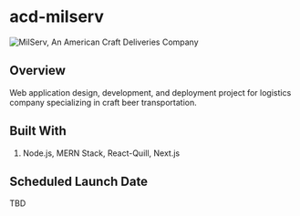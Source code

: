 # acd-milserv

![MilServ, An American Craft Deliveries Company](frontend/static/images/readmephoto.PNG)

## Overview

Web application design, development, and deployment project for logistics company specializing in craft beer transportation.

## Built With

1. Node.js, MERN Stack, React-Quill, Next.js

## Scheduled Launch Date

TBD
